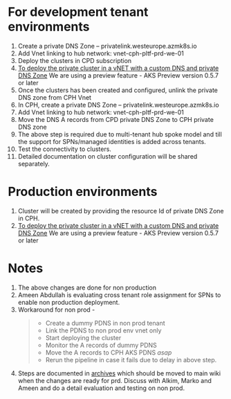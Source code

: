# For development tenant environments
1. Create a private DNS Zone – privatelink.westeurope.azmk8s.io
1. Add Vnet linking to hub network:
	vnet-cph-pltf-prd-we-01
1. Deploy the clusters in CPD subscription
1. [To deploy the private cluster in a vNET with a custom DNS and private DNS Zone](https://docs.microsoft.com/en-us/azure/aks/private-clusters#configure-private-dns-zone) 
   We are using a preview feature - AKS Preview version 0.5.7 or later
1. Once the clusters has been created and configured, unlink the private DNS zone from CPH Vnet
1. In CPH, create a private DNS Zone – privatelink.westeurope.azmk8s.io
1. Add Vnet linking to hub network:
	vnet-cph-pltf-prd-we-01
1. Move the DNS A records from CPD private DNS Zone to CPH private DNS zone
1. The above step is required due to multi-tenant hub spoke model and till the support for SPNs/managed identities is added across tenants.
1. Test the connectivity to clusters.
1. Detailed documentation on cluster configuration will be shared separately.

# Production environments
1. Cluster will be created by providing the resource Id of private DNS Zone in CPH.
2. [To deploy the private cluster in a vNET with a custom DNS and private DNS Zone](https://docs.microsoft.com/en-us/azure/aks/private-clusters#configure-private-dns-zone) 
	We are using a preview feature - AKS Preview version 0.5.7 or later


# Notes
1. The above changes are done for non production
1. Ameen Abdullah is evaluating cross tenant role assignment for SPNs to enable non production deployment.
1. Workaround for non prod - 
    >- Create a dummy PDNS in non prod tenant
    >- Link the PDNS to non prod env vnet only
    >- Start deploying the cluster
    >- Monitor the A records of dummy PDNS
    >- Move the A records to CPH AKS PDNS *asap*
    >- Rerun the pipeline in case it fails due to delay in above step.
1. Steps are documented in [archives](/Overview/DevOps/UAT-Environment-Provisioning-Guide/UAT-Apps-Workload-Deployment-Steps) which should be moved to main wiki when the changes are ready for prd. Discuss with Alkim, Marko and Ameen and do a detail evaluation and testing on non prod.



